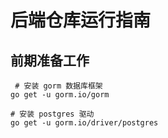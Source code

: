 # 后端仓库运行指南

## 前期准备工作

```shell
 # 安装 gorm 数据库框架
go get -u gorm.io/gorm

# 安装 postgres 驱动
go get -u gorm.io/driver/postgres
```
